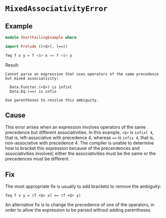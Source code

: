 # `MixedAssociativityError`

## Example

```purescript
module ShortFailingExample where

import Prelude ((<$>), (==))

feq f x y = f <$> x == f <$> y
```

Result:
```
Cannot parse an expression that uses operators of the same precedence but mixed associativity:

  Data.Functor.(<$>) is infixl
  Data.Eq.(==) is infix

Use parentheses to resolve this ambiguity.
```

## Cause

This error arises when an expression involves operators of the same precedence but different associativities. In this example, `<$>` is `infixl 4`, that is, left-associative with precedence 4, whereas `==` is `infix 4`, that is, non-associative with precedence 4. The compiler is unable to determine how to bracket this expression because of the precendences and associativities involved; either the associativities must be the same or the precedences must be different.

## Fix

The most appropriate fix is usually to add brackets to remove the ambiguity:

```
feq f x y = (f <$> x) == (f <$> y)
```

An alternative fix is to change the precedence of one of the operators, in order to allow the expression to be parsed without adding parentheses.
